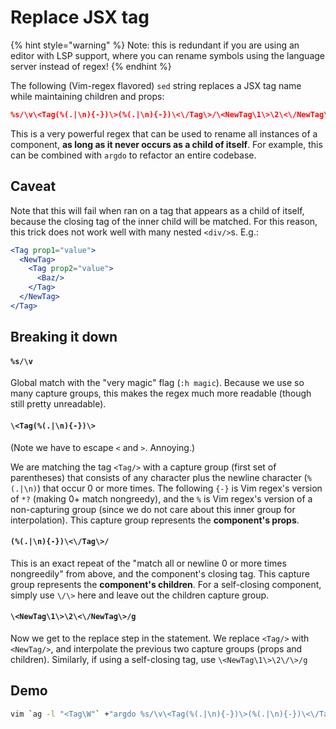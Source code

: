 # Replace JSX tag

{% hint style="warning" %}
Note: this is redundant if you are using an editor with LSP support, where you can rename symbols using the language server instead of regex!
{% endhint %}

The following (Vim-regex flavored) `sed` string replaces a JSX tag name while maintaining children and props:

```sed
%s/\v\<Tag(%(.|\n){-})\>(%(.|\n){-})\<\/Tag\>/\<NewTag\1\>\2\<\/NewTag\>/g
```

This is a very powerful regex that can be used to rename all instances of a component, **as long as it never occurs as a child of itself**. For example, this can be combined with `argdo` to refactor an entire codebase.

## Caveat

Note that this will fail when ran on a tag that appears as a child of itself, because the closing tag of the inner child will be matched. For this reason, this trick does not work well with many nested `<div/>`s. E.g.:

```jsx
<Tag prop1="value">
  <NewTag>
    <Tag prop2="value">
      <Baz/>
    </Tag>
  </NewTag>
</Tag>
```

## Breaking it down

#### `%s/\v`

Global match with the "very magic" flag (`:h magic`). Because we use so many capture groups, this makes the regex much more readable (though still pretty unreadable).

#### `\<Tag(%(.|\n){-})\>`

(Note we have to escape `<` and `>`. Annoying.)

We are matching the tag `<Tag/>` with a capture group (first set of parentheses) that consists of any character plus the newline character (`%(.|\n)`) that occur 0 or more times. The following `{-}` is Vim regex's version of `*?` (making 0+ match nongreedy), and the `%` is Vim regex's version of a non-capturing group (since we do not care about this inner group for interpolation). This capture group represents the **component's props**.

#### `(%(.|\n){-})\<\/Tag\>/`

This is an exact repeat of the "match all or newline 0 or more times nongreedily" from above, and the component's closing tag. This capture group represents the **component's children**. For a self-closing component, simply use `\/\>` here and leave out the children capture group.

#### `\<NewTag\1\>\2\<\/NewTag\>/g`

Now we get to the replace step in the statement. We replace `<Tag/>` with `<NewTag/>`, and interpolate the previous two capture groups (props and children). Similarly, if using a self-closing tag, use `\<NewTag\1\>\2\/\>/g`

## Demo

```sh
vim `ag -l "<Tag\W"` +"argdo %s/\v\<Tag(%(.|\n){-})\>(%(.|\n){-})\<\/Tag\>/\<NewTag\1\>\2\<\/NewTag\>/g | update"
```

